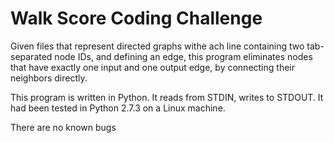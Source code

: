 Walk Score Coding Challenge
===========================
Given files that represent directed graphs withe ach line
containing two tab-separated node IDs, and defining an edge, this program
eliminates nodes that have exactly one input and one output edge, by connecting their neighbors directly.

This program is written in Python.
It reads from STDIN, writes to STDOUT.
It had been tested in Python 2.7.3 on a Linux machine.

There are no known bugs
